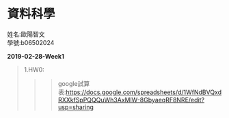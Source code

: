 ﻿# 資料科學
姓名:歐陽智文  
學號:b06502024

**2019-02-28-Week1**
>1.HW0:
>>>google試算表:https://docs.google.com/spreadsheets/d/1WfNdBVQxdRXXkfSpPQQQuWh3AxMlW-8GbyaeqRF8NRE/edit?usp=sharing  



